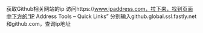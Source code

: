 获取Github相关网站的ip
访问https://www.ipaddress.com，拉下来，找到页面中下方的“IP Address Tools – Quick Links”
分别输入github.global.ssl.fastly.net和github.com，查询ip地址
